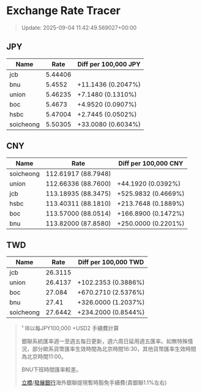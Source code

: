 # Exchange Rate Tracer

> Update: 2025-09-04 11:42:49.569027+00:00

## JPY

| Name      |    Rate | Diff per 100,000 JPY   |
|-----------|---------|------------------------|
| jcb       | 5.44406 |                        |
| bnu       | 5.4552  | +11.1436 (0.2047%)     |
| union     | 5.46235 | +7.1480 (0.1310%)      |
| boc       | 5.4673  | +4.9520 (0.0907%)      |
| hsbc      | 5.47004 | +2.7445 (0.0502%)      |
| soicheong | 5.50305 | +33.0080 (0.6034%)     |

## CNY

| Name      | Rate                | Diff per 100,000 CNY   |
|-----------|---------------------|------------------------|
| soicheong | 112.61917	(88.7948) |                        |
| union     | 112.66336	(88.7600) | +44.1920 (0.0392%)     |
| jcb       | 113.18935	(88.3475) | +525.9832 (0.4669%)    |
| hsbc      | 113.40311	(88.1810) | +213.7648 (0.1889%)    |
| boc       | 113.57000	(88.0514) | +166.8900 (0.1472%)    |
| bnu       | 113.82000	(87.8580) | +250.0000 (0.2201%)    |

## TWD

| Name      |    Rate | Diff per 100,000 TWD   |
|-----------|---------|------------------------|
| jcb       | 26.3115 |                        |
| union     | 26.4137 | +102.2353 (0.3886%)    |
| boc       | 27.084  | +670.2710 (2.5376%)    |
| bnu       | 27.41   | +326.0000 (1.2037%)    |
| soicheong | 27.6442 | +234.2000 (0.8544%)    |


> ¹ IB以每JPY100,000 +USD2 手續費計算
>
> 銀聯系統匯率週一至週五每日更新，週六周日延用週五匯率。如無特殊情況，部分歐系貨幣匯率生效時間為北京時間16:30，其他貨幣匯率生效時間為北京時間11:00。
>
> BNU下班時間匯率較差。
>
> [立橋](https://www.wlbank.com.mo/uploads/ueditor/file/20181211/1544536513900230.pdf)/[發展銀行](https://www.mdb.com.mo/Service_Charges_20230728.pdf)海外銀聯提現暫時豁免手續費(貴銀聯1.1%左右)

